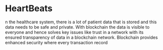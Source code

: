 # HeartBeats
n the healthcare system, there is a lot of patient data that is stored and this data needs to be safe and private. With blockchain the data is visible to everyone and hence solves key issues like trust in a network with its ensured transparency of data in a blockchain network. Blockchain provides enhanced security where every transaction record
